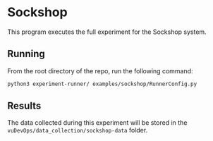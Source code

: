 
# Sockshop

This program executes the full experiment for the Sockshop system.

## Running

From the root directory of the repo, run the following command:

```bash
python3 experiment-runner/ examples/sockshop/RunnerConfig.py
```

## Results

The data collected during this experiment will be stored in the `vuDevOps/data_collection/sockshop-data` folder.
